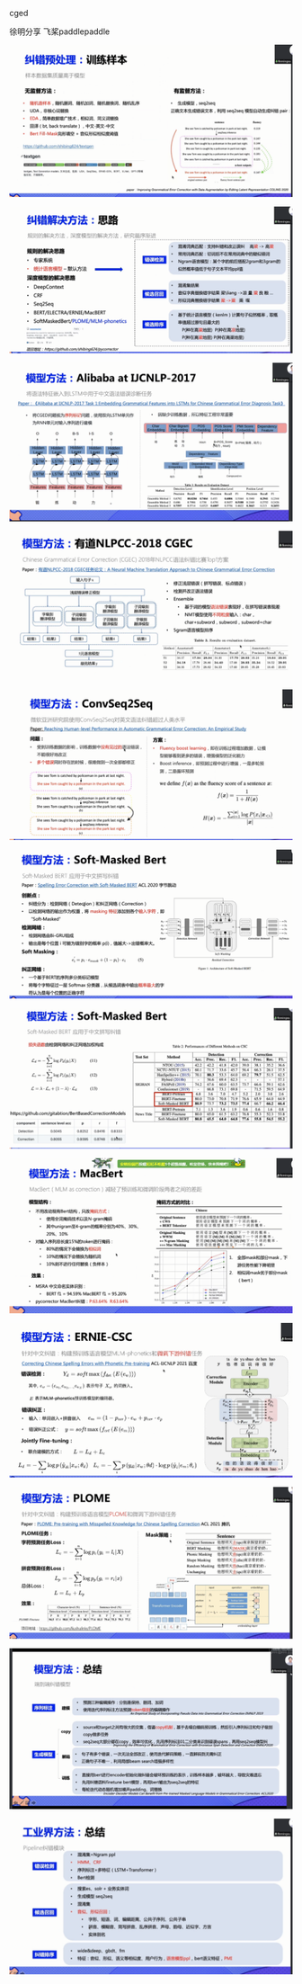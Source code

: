 cged 



徐明分享 飞桨paddlepaddle

![image-20211111190840608](..\images\image-20211111190840608.png)



![image-20211111191035383](..\images\image-20211111191035383.png)

![image-20211111191721867](..\images\image-20211111191721867.png)



![image-20211111192012778](..\images\image-20211111192012778.png)

![image-20211111192348748](..\images\image-20211111192348748.png)

![image-20211111193001886](..\images\image-20211111193001886.png)

![image-20211111193250822](..\images\image-20211111193250822.png)

![image-20211111193308173](..\images\image-20211111193308173.png)

![image-20211111193504616](..\images\image-20211111193504616.png)

![image-20211111193828625](..\images\image-20211111193828625.png)

![image-20211111194148586](..\images\image-20211111194148586.png)

![image-20211111194742392](..\images\image-20211111194742392.png)